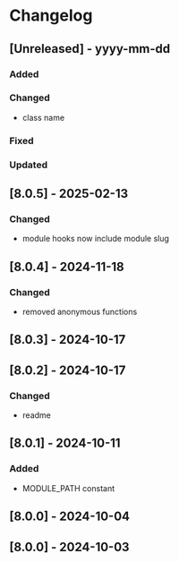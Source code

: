 # Changelog
## [Unreleased] - yyyy-mm-dd

### Added

### Changed
- class name

### Fixed

### Updated

## [8.0.5] - 2025-02-13


### Changed
- module hooks now include module slug

## [8.0.4] - 2024-11-18


### Changed
- removed anonymous functions

## [8.0.3] - 2024-10-17


## [8.0.2] - 2024-10-17


### Changed
- readme

## [8.0.1] - 2024-10-11


### Added
- MODULE_PATH constant

## [8.0.0] - 2024-10-04


## [8.0.0] - 2024-10-03
